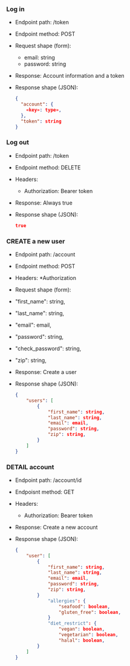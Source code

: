 ### Log in

* Endpoint path: /token
* Endpoint method: POST

* Request shape (form):
  * email: string
  * password: string

* Response: Account information and a token
* Response shape (JSON):
    ```json
    {
      "account": {
        «key»: type»,
      },
      "token": string
    }
    ```
### Log out

* Endpoint path: /token
* Endpoint method: DELETE

* Headers:
  * Authorization: Bearer token

* Response: Always true
* Response shape (JSON):
    ```json
    true

### CREATE a new user

* Endpoint path: /account
* Endpoint method: POST

* Headers:
    *Authorization

* Request shape (form):

* "first_name": string,
* "last_name": string,
* "email": email,
* "password": string,
* "check_password": string,
* "zip": string,

* Response: Create a user
* Response shape (JSON):
    ```json
    {
        "users": [
            {
                "first_name": string,
                "last_name": string,
                "email": email,
                "password": string,
                "zip": string,
            }
        ]
    }
    ```
### DETAIL account

* Endpoint path: /account/id
* Endpoisnt method: GET

* Headers:
    * Authorization: Bearer token

* Response: Create a new account
* Response shape (JSON):
    ```json
    {
        "user": [
            {
                "first_name": string,
                "last_name": string,
                "email": email,
                "password": string,
                "zip": string,
            }
                "allergies": {
                    "seafood": boolean,
                    "gluten_free": boolean,
                }
                "diet_restrict": {
                    "vegan": boolean,
                    "vegetarian": boolean,
                    "halal": boolean,
            }
        ]
    }
    ```
